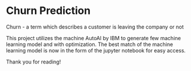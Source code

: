 # Churn Prediction
Churn - a term which describes a customer is leaving the company or not

This project utilizes the machine AutoAI by IBM to generate few machine learning model and with optimization. 
The best match of the machine learning model is now in the form of the jupyter notebook for easy access.

Thank you for reading!
